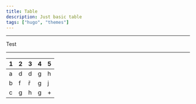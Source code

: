 ```yaml
---
title: Table
description: Just basic table
tags: ["hugo", "themes"]
---
```



---

Test

---

|  1  | 2  | 3 | 4 | 5 |
|---|---|---|---|---|
|  a  |  d |  d | g  |  h |
|  b | f  |  ř |  g | j  |
|  c |  g | h  |  g |  + |
